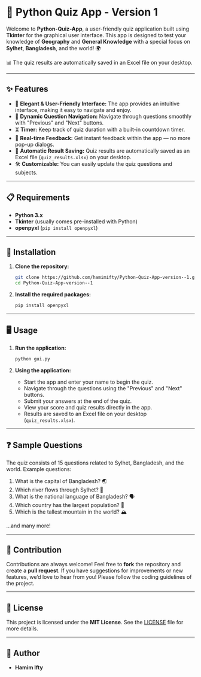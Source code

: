 
# 🧠 Python Quiz App - Version 1

Welcome to **Python-Quiz-App**, a user-friendly quiz application built using **Tkinter** for the graphical user interface. This app is designed to test your knowledge of **Geography** and **General Knowledge** with a special focus on **Sylhet**, **Bangladesh**, and the world! 🌍

📊 The quiz results are automatically saved in an Excel file on your desktop.

---

## ✨ Features

- 🎨 **Elegant & User-Friendly Interface:** The app provides an intuitive interface, making it easy to navigate and enjoy.
- 🔄 **Dynamic Question Navigation:** Navigate through questions smoothly with "Previous" and "Next" buttons.
- ⏳ **Timer:** Keep track of quiz duration with a built-in countdown timer.
- 💬 **Real-time Feedback:** Get instant feedback within the app — no more pop-up dialogs.
- 📁 **Automatic Result Saving:** Quiz results are automatically saved as an Excel file (`quiz_results.xlsx`) on your desktop.
- 🛠️ **Customizable:** You can easily update the quiz questions and subjects.

---

## 📋 Requirements

- **Python 3.x**
- **Tkinter** (usually comes pre-installed with Python)
- **openpyxl** (`pip install openpyxl`)

---

## 🚀 Installation

1. **Clone the repository:**
   ```sh
   git clone https://github.com/hamimifty/Python-Quiz-App-version--1.git
   cd Python-Quiz-App-version--1
   ```

2. **Install the required packages:**
   ```sh
   pip install openpyxl
   ```

---

## 🖥️ Usage

1. **Run the application:**
   ```sh
   python gui.py
   ```

2. **Using the application:**
   - Start the app and enter your name to begin the quiz.
   - Navigate through the questions using the "Previous" and "Next" buttons.
   - Submit your answers at the end of the quiz.
   - View your score and quiz results directly in the app.
   - Results are saved to an Excel file on your desktop (`quiz_results.xlsx`).

---

## ❓ Sample Questions

The quiz consists of 15 questions related to Sylhet, Bangladesh, and the world. Example questions:

1. What is the capital of Bangladesh? 🌏
2. Which river flows through Sylhet? 🌊
3. What is the national language of Bangladesh? 🗣️
4. Which country has the largest population? 👥
5. Which is the tallest mountain in the world? 🏔️

...and many more!

---

## 🤝 Contribution

Contributions are always welcome! Feel free to **fork** the repository and create a **pull request**. If you have suggestions for improvements or new features, we’d love to hear from you! Please follow the coding guidelines of the project.

---

## 📜 License

This project is licensed under the **MIT License**. See the [LICENSE](LICENSE) file for more details.

---

## 👤 Author

- **Hamim Ifty**
